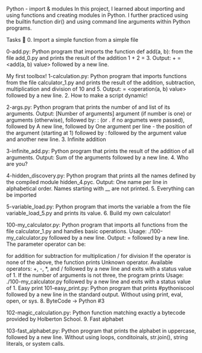 Python - import & modules In this project, I learned about importing and using functions and creating modules in Python. I further practiced using the builtin function dir() and using command line arguments within Python programs.

Tasks 📃 0. Import a simple function from a simple file

0-add.py: Python program that imports the function def add(a, b): from the file add_0.py and prints the result of the addition 1 + 2 = 3. Output: + = <add(a, b) value> followed by a new line.

My first toolbox!
1-calculation.py: Python program that imports functions from the file calculator_1.py and prints the result of the addition, subtraction, multiplication and division of 10 and 5. Output: = <operation(a, b) value> followed by a new line. 2. How to make a script dynamic!

2-args.py: Python program that prints the number of and list of its arguments. Output: [Number of arguments] argument (if number is one) or arguments (otherwise), followed by: : (or . if no argumets were passed), followed by A new line, followed by One argument per line - the position of the argument (starting at 1) followed by : followed by the argument value and another new line. 3. Infinite addition

3-infinite_add.py: Python program that prints the result of the addition of all arguments. Output: Sum of the arguments followed by a new line. 4. Who are you?

4-hidden_discovery.py: Python program that prints all the names defined by the compiled module hidden_4.pyc. Output: One name per line in alphabetical order. Names starting with __ are not printed. 5. Everything can be imported

5-variable_load.py: Python program that imorts the variable a from the file variable_load_5.py and prints its value. 6. Build my own calculator!

100-my_calculator.py: Python program that imports all functions from the file calculator_1.py and handles basic operations. Usage: ./100-my_calculator.py followed by a new line. Output: = followed by a new line. The parameter operator can be:

for addition
for subtraction
for multiplication / for division If the operator is none of the above, the function prints Unknown operator. Available operators: +, -, *, and / followed by a new line and exits with a status value of 1. If the number of arguments is not three, the program prints Usage: ./100-my_calculator.py followed by a new line and exits with a status value of 1.
Easy print
101-easy_print.py: Python program that prints #pythoniscool followed by a new line in the standard output. Without using print, eval, open, or sys. 8. ByteCode -> Python #3

102-magic_calculation.py: Python function matching exactly a bytecode provided by Holberton School. 9. Fast alphabet

103-fast_alphabet.py: Python program that prints the alphabet in uppercase, followed by a new line. Without using loops, conditoinals, str.join(), string literals, or system calls.